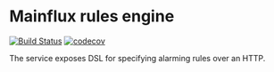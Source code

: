 # Mainflux rules engine

[![Build Status][travis-img]][travis-url] [![codecov][codecov-img]][codecov-url]

The service exposes DSL for specifying alarming rules over an HTTP.

[codecov-img]: https://codecov.io/gh/MainfluxLabs/rules-engine/branch/dev/graph/badge.svg
[codecov-url]: https://codecov.io/gh/MainfluxLabs/rules-engine
[travis-img]: https://travis-ci.org/MainfluxLabs/rules-engine.svg?branch=dev
[travis-url]: https://travis-ci.org/MainfluxLabs/rules-engine
